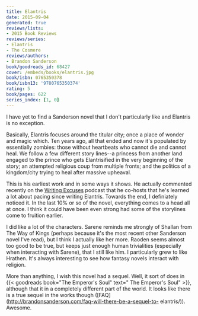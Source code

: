 ```yaml
---
title: Elantris
date: 2015-09-04
generated: true
reviews/lists:
- 2015 Book Reviews
reviews/series:
- Elantris
- The Cosmere
reviews/authors:
- Brandon Sanderson
book/goodreads_id: 68427
cover: /embeds/books/elantris.jpg
book/isbn: 0765350378
book/isbn13: '9780765350374'
rating: 5
book/pages: 622
series_index: [1, 0]
---
```

I have yet to find a Sanderson novel that I don't particularly like and Elantris is no exception.  

Basically, Elantris focuses around the titular city; once a place of wonder and magic which. Ten years ago, all that ended and now it's populated by essentially zombies: those without heartbeats who cannot die and cannot heal. We follow a few different story lines--a princess from another land engaged to the prince who gets Elantrisified in the very beginning of the story; an attempted religious coup from multiple fronts; and the politics of a kingdom/city trying to heal after massive upheaval.  

<!--more-->

This is his earliest work and in some ways it shows. He actually commented recently on the [Writing Excuses](http://www.writingexcuses.com/) podcast that he co-hosts that he's learned a lot about pacing since writing Elantris. Towards the end, I definiately noticed it. In the last 10% or so of the novel, everything comes to a head all at once. I think it could have been even strong had some of the storylines come to fruition earlier.  

I did like a lot of the characters. Sarene reminds me strongly of Shallan from The Way of Kings (perhaps because it's the most recent other Sanderson novel I've read), but I think I actually like her more. Raoden seems almost too good to be true, but keeps just enough human trivialities (especially when interacting with Sarene), that I still like him. I particularly grew to like Hrathen. It's always interesting to see how fantasy novels interact with religion.  

More than anything, I wish this novel had a sequel. Well, it sort of does in {{< goodreads book="The Emperor's Soul" text=" The Emperor's Soul" >}}, although that it in a completely different part of the world. It looks like there is a true sequel in the works though ([FAQ](http://brandonsanderson.com/faq-will-there-be-a-sequel-to- elantris/)). Awesome.